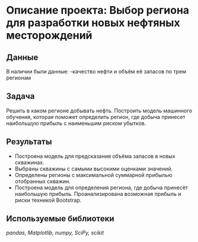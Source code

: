# Описание проекта: Выбор региона для разработки новых нефтяных месторождений

## Данные

В наличии были данные:
-качество нефти и объём её запасов по трем регионам 

## Задача
Решить в каком регионе добывать нефть. Построить модель машинного обучения, которая поможет определить регион, где добыча принесет наибольшую прибыль с наименьшим риском убытков.

## Результаты
- Построена модель для предсказания объёма запасов в новых скважинах.
- Выбраны скважины с самыми высокими оценками значений.
- Определены регионы с максимальной суммарной прибылью отобранных скважин.
- Построена модель для определения региона, где добыча принесёт наибольшую прибыль. Проанализирована возможная прибыль и риски техникой Bootstrap.

## Используемые библиотеки
*pandas, Matplotlib, numpy, SciPy, scikit*